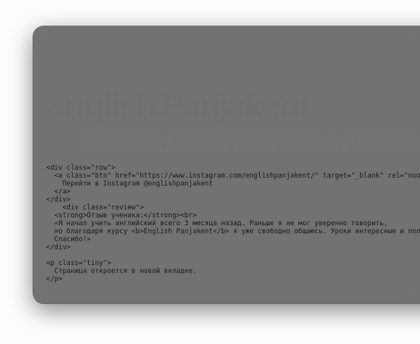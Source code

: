 <!DOCTYPE html>
<html lang="ru">
<head>
  <meta charset="UTF-8" />
  <meta name="viewport" content="width=device-width, initial-scale=1" />
  <title>English Panjakent — Английский легко</title>
  <meta name="description" content="English Panjakent — канал в Instagram для изучения английского языка с нуля. Уроки, фразы и мотивация каждый день." />
  <style>
    * { margin:0; padding:0; box-sizing:border-box; }

    body {
      min-height:100vh;
      display:flex;
      align-items:center;
      justify-content:center;
      font-family: system-ui, -apple-system, Segoe UI, Roboto, Arial, sans-serif;
      color:#fff;
      text-align:center;
      overflow:hidden;
      background: linear-gradient(-45deg, #141e30, #243b55, #1a2980, #26d0ce);
      background-size: 400% 400%;
      animation: gradientBG 20s ease infinite;
    }

    @keyframes gradientBG {
      0% { background-position: 0% 50%; }
      50% { background-position: 100% 50%; }
      100% { background-position: 0% 50%; }
    }

    /* сияющие круги */
    .circle {
      position: absolute;
      border-radius: 50%;
      opacity: 0.4;
      animation: float 12s infinite ease-in-out;
      filter: blur(50px);
      z-index: -1;
    }
    .circle:nth-child(1) { width:400px; height:400px; background:#ff4ecd; top:10%; left:15%; animation-duration:18s; }
    .circle:nth-child(2) { width:300px; height:300px; background:#4ecbff; bottom:15%; right:10%; animation-duration:22s; }
    .circle:nth-child(3) { width:350px; height:350px; background:#ffe14e; top:50%; left:60%; animation-duration:26s; }

    @keyframes float {
      0%,100% { transform: translateY(0) translateX(0); }
      50% { transform: translateY(-40px) translateX(30px); }
    }

    main {
      padding:24px;
      width:min(900px, 92vw);
      background: rgba(0,0,0,0.55);
      backdrop-filter: blur(10px);
      border-radius: 20px;
      box-shadow: 0 12px 40px rgba(0,0,0,.45);
    }

    h1 {
      font-size: clamp(28px, 6vw, 56px);
      line-height:1.05;
      letter-spacing:-.02em;
      text-shadow: 0 6px 24px rgba(0,0,0,.45);
      animation: fadeIn 0.9s ease both;
    }

    p.sub {
      margin:14px auto 26px;
      font-size: clamp(14px, 2.3vw, 18px);
      color:#e5f0ff;
      opacity:.95;
      max-width: 720px;
      animation: fadeIn 1.2s ease both;
    }

    .btn {
      display:inline-block;
      padding:14px 22px;
      border-radius:14px;
      background:#ffffff;
      color:#0b1020;
      font-weight:800;
      text-decoration:none;
      border:1px solid rgba(255,255,255,.25);
      box-shadow: 0 12px 30px rgba(0,0,0,.35);
      transition: transform .2s ease, box-shadow .2s ease, opacity .2s ease;
      animation: fadeIn 1.4s ease both;
    }
    .btn:hover { transform: translateY(-3px); box-shadow: 0 16px 38px rgba(0,0,0,.45); }

    .row { display:flex; gap:12px; flex-wrap:wrap; justify-content:center; }

    .review {
      margin-top:30px;
      padding:16px;
      background: rgba(255,255,255,0.08);
      border-radius:14px;
      font-size:15px;
      line-height:1.6;
      color:#e8f4ff;
      animation: fadeIn 1.6s ease both;
    }

    .tiny {
      margin-top:16px; opacity:.9; font-size:14px;
    }
    .tiny a { color:#c7e1ff; }

    @keyframes fadeIn {
      from { opacity:0; transform: translateY(10px); }
      to   { opacity:1; transform: translateY(0); }
    }
  </style>
</head>
<body>
  <!-- живой фон -->
  <div class="circle"></div>
  <div class="circle"></div>
  <div class="circle"></div>

  <main>
    <h1>English Panjakent</h1>
    <p class="sub">
      Английский язык с нуля до уверенного общения.  
      У нас нет скучных уроков — только полезная информация, простые объяснения и интересные материалы.
    </p>

    <div class="row">
      <a class="btn" href="https://www.instagram.com/englishpanjakent/" target="_blank" rel="noopener">
        Перейти в Instagram @englishpanjakent
      </a>
    </div>
		<div class="review">
      <strong>Отзыв ученика:</strong><br>
      «Я начал учить английский всего 3 месяца назад. Раньше я не мог уверенно говорить,
      но благодаря курсу <b>English Panjakent</b> я уже свободно общаюсь. Уроки интересные и полезные.
      Спасибо!»
    </div>

    <p class="tiny">
      Страница откроется в новой вкладке.
    </p>
  </main>
</body>
</html>
